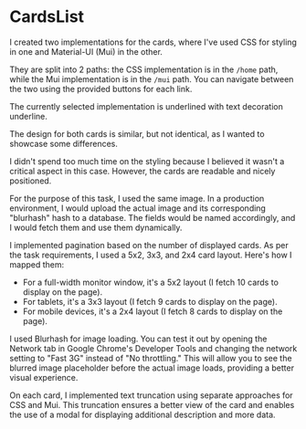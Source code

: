 # CardsList
I created two implementations for the cards, where I've used CSS for styling in one and Material-UI (Mui) in the other.

They are split into 2 paths: the CSS implementation is in the `/home` path, while the Mui implementation is in the `/mui` path. You can navigate between the two using the provided buttons for each link.

The currently selected implementation is underlined with text decoration underline.

The design for both cards is similar, but not identical, as I wanted to showcase some differences.

I didn't spend too much time on the styling because I believed it wasn't a critical aspect in this case. However, the cards are readable and nicely positioned.

For the purpose of this task, I used the same image. In a production environment, I would upload the actual image and its corresponding "blurhash" hash to a database. The fields would be named accordingly, and I would fetch them and use them dynamically.

I implemented pagination based on the number of displayed cards. As per the task requirements, I used a 5x2, 3x3, and 2x4 card layout. Here's how I mapped them:
- For a full-width monitor window, it's a 5x2 layout (I fetch 10 cards to display on the page).
- For tablets, it's a 3x3 layout (I fetch 9 cards to display on the page).
- For mobile devices, it's a 2x4 layout (I fetch 8 cards to display on the page).

I used Blurhash for image loading. You can test it out by opening the Network tab in Google Chrome's Developer Tools and changing the network setting to "Fast 3G" instead of "No throttling." This will allow you to see the blurred image placeholder before the actual image loads, providing a better visual experience.

On each card, I implemented text truncation using separate approaches for CSS and Mui. This truncation ensures a better view of the card and enables the use of a modal for displaying additional description and more data.

